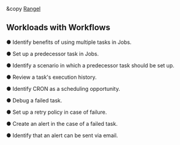 &copy [Rangel](https://github.com/jtrangel)

## Workloads with Workflows

● Identify benefits of using multiple tasks in Jobs.

● Set up a predecessor task in Jobs.

● Identify a scenario in which a predecessor task should be set up.

● Review a task's execution history.

● Identify CRON as a scheduling opportunity.

● Debug a failed task.

● Set up a retry policy in case of failure.

● Create an alert in the case of a failed task.

● Identify that an alert can be sent via email.